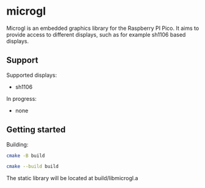 # microgl

Microgl is an embedded graphics library for the Raspberry PI Pico.
It aims to provide access to different displays, such as for example sh1106 based displays.

## Support

Supported displays:

-   sh1106

In progress:

-   none

## Getting started

Building:

```sh
cmake -B build
```

```sh
cmake --build build
```

The static library will be located at build/libmicrogl.a
